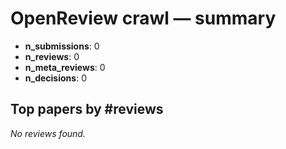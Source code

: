 # OpenReview crawl — summary

- **n_submissions**: 0
- **n_reviews**: 0
- **n_meta_reviews**: 0
- **n_decisions**: 0

## Top papers by #reviews
_No reviews found._
